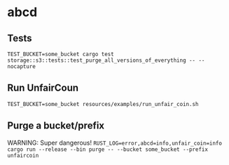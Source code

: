 # abcd

## Tests
`TEST_BUCKET=some_bucket cargo test storage::s3::tests::test_purge_all_versions_of_everything -- --nocapture`

## Run UnfairCoun
`TEST_BUCKET=some_bucket resources/examples/run_unfair_coin.sh`

## Purge a bucket/prefix
WARNING: Super dangerous!
`RUST_LOG=error,abcd=info,unfair_coin=info cargo run --release --bin purge -- --bucket some_bucket --prefix unfaircoin`